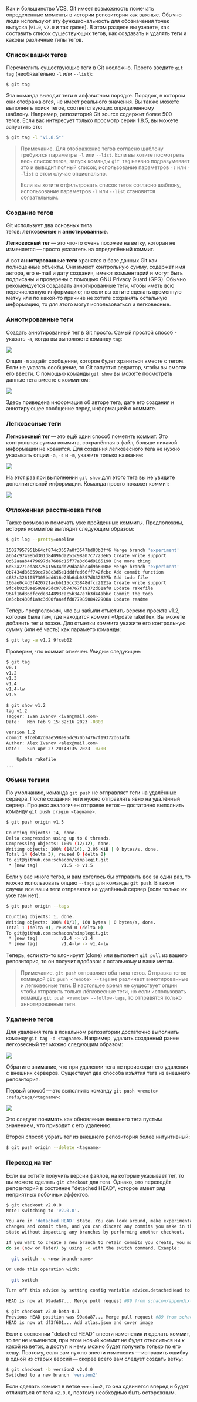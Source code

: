 Как и большинство VCS, Git имеет возможность помечать определенные моменты в истории репозитория как важные. Обычно люди используют эту функциональность для обозначения точек выпуска (`v1.0`, `v2.0` и так далее). В этом разделе вы узнаете, как составить список существующих тегов, как создавать и удалять теги и каковы различные типы тегов.

### Список ваших тегов

Перечислить существующие теги в Git несложно. Просто введите `git tag` (необязательно `-l` или `--list`):

```
$ git tag
```

Эта команда выводит теги в алфавитном порядке. Порядок, в котором они отображаются, не имеет реального значения. Вы также можете выполнять поиск тегов, соответствующих определенному шаблону. Например, репозиторий Git source содержит более 500 тегов. Если вас интересует только просмотр серии 1.8.5, вы можете запустить это:

```bash
$ git tag -l "v1.8.5*"
```

> Примечание. Для отображение тегов согласно шаблону требуются параметры `-l` или `--list`. Если вы хотите посмотреть весь список тегов, запуск команды `git tag` неявно подразумевает это и выводит полный список; использование параметров `-l` или `--list` в этом случае опционально.
> 
> Если вы хотите отфильтровать список тегов согласно шаблону, использование параметров `-l` или `--list` становится обязательным.

### Создание тегов

Git использует два основных типа тегов: **легковесные** и **аннотированные**.

**Легковесный тег** — это что-то очень похожее на ветку, которая не изменяется — просто указатель на определённый коммит.

А вот **аннотированные теги** хранятся в базе данных Git как полноценные объекты. Они имеют контрольную сумму, содержат имя автора, его e-mail и дату создания, имеют комментарий и могут быть подписаны и проверены с помощью GNU Privacy Guard (GPG). Обычно рекомендуется создавать аннотированные теги, чтобы иметь всю перечисленную информацию; но если вы хотите сделать временную метку или по какой-то причине не хотите сохранять остальную информацию, то для этого могут использоваться и легковесные.

### Аннотированные теги

Создать аннотированный тег в Git просто. Самый простой способ - указать `-a`, когда вы выполняете команду `tag`:

![](https://ucarecdn.com/9883c0c5-4b4a-4279-b792-48221b9d8aa6/)

Опция `-m` задаёт сообщение, которое будет храниться вместе с тегом. Если не указать сообщение, то Git запустит редактор, чтобы вы смогли его ввести. С помощью команды `git show` вы можете посмотреть данные тега вместе с коммитом:

![](https://ucarecdn.com/e10579d9-b261-4cfe-802c-0698d4ae9592/)

Здесь приведена информация об авторе тега, дате его создания и аннотирующее сообщение перед информацией о коммите.

### Легковесные теги

**Легковесный тег** — это ещё один способ пометить коммит. Это контрольная сумма коммита, сохранённая в файл, больше никакой информации не хранится. Для создания легковесного тега не нужно указывать опции `-a`, `-s` и `-m`, укажите только название:

![](https://ucarecdn.com/b6e1236f-f68e-46ed-b29c-194bec078ba7/)

На этот раз при выполнении `git show` для этого тега вы не увидите дополнительной информации. Команда просто покажет коммит:

![](https://ucarecdn.com/1db6b837-b84e-48e0-84bf-910b4489ef7d/)

### Отложенная расстановка тегов

Также возможно помечать уже пройденные коммиты. Предположим, история коммитов выглядит следующим образом:

```bash
$ git log --pretty=oneline

15027957951b64cf874c3557a0f3547bd83b3ff6 Merge branch 'experiment'
a6b4c97498bd301d84096da251c98a07c7723e65 Create write support
0d52aaab4479697da7686c15f77a3d64d9165190 One more thing
6d52a271eda8725415634dd79daabbc4d9b6008e Merge branch 'experiment'
0b7434d86859cc7b8c3d5e1dddfed66ff742fcbc Add commit function
4682c3261057305bdd616e23b64b0857d832627b Add todo file
166ae0c4d3f420721acbb115cc33848dfcc2121a Create write support
9fceb02d0ae598e95dc970b74767f19372d61af8 Update rakefile
964f16d36dfccde844893cac5b347e7b3d44abbc Commit the todo
8a5cbc430f1a9c3d00faaeffd07798508422908a Update readme
```

Теперь предположим, что вы забыли отметить версию проекта v1.2, которая была там, где находится коммит «Update rakefile». Вы можете добавить тег и позже. Для отметки коммита укажите его контрольную сумму (или её часть) как параметр команды: 

```bash
$ git tag -a v1.2 9fceb02
```

Проверим, что коммит отмечен. Увидим следующее:

```bash
$ git tag
v0.1
v1.2
v1.3
v1.4
v1.4-lw
v1.5

$ git show v1.2
tag v1.2
Tagger: Ivan Ivanov <ivan@mail.com>
Date:   Mon Feb 9 15:32:16 2023 -0800

version 1.2
commit 9fceb02d0ae598e95dc970b74767f19372d61af8
Author: Alex Ivanov <alex@mail.com>
Date:   Sun Apr 27 20:43:35 2023 -0700

    Update rakefile
...
```

### Обмен тегами

По умолчанию, команда `git push` не отправляет теги на удалённые сервера. После создания теги нужно отправлять явно на удалённый сервер. Процесс аналогичен отправке веток — достаточно выполнить команду `git push origin <tagname>`.

```bash
$ git push origin v1.5

Counting objects: 14, done.
Delta compression using up to 8 threads.
Compressing objects: 100% (12/12), done.
Writing objects: 100% (14/14), 2.05 KiB | 0 bytes/s, done.
Total 14 (delta 3), reused 0 (delta 0)
To git@github.com:schacon/simplegit.git
 * [new tag]         v1.5 -> v1.5
```

Если у вас много тегов, и вам хотелось бы отправить все за один раз, то можно использовать опцию `--tags` для команды `git push`. В таком случае все ваши теги отправятся на удалённый сервер (если только их уже там нет). 

```bash
$ git push origin --tags

Counting objects: 1, done.
Writing objects: 100% (1/1), 160 bytes | 0 bytes/s, done.
Total 1 (delta 0), reused 0 (delta 0)
To git@github.com:schacon/simplegit.git
 * [new tag]         v1.4 -> v1.4
 * [new tag]         v1.4-lw -> v1.4-lw
```

Теперь, если кто-то клонирует (clone) или выполнит `git pull` из вашего репозитория, то он получит вдобавок к остальному и ваши метки.

> Примечание. `git push` отправляет оба типа тегов. Отправка тегов командой `git push <remote> --tags` не различает аннотированные и легковесные теги. В настоящее время не существует опции чтобы отправить только лёгковесные теги, но если использовать команду `git push <remote> --follow-tags`, то отправятся только аннотированные теги.

### Удаление тегов

Для удаления тега в локальном репозитории достаточно выполнить команду `git tag -d <tagname>`. Например, удалить созданный ранее легковесный тег можно следующим образом:

![](https://ucarecdn.com/f69cb46a-edb4-4478-ab62-2a58f8b7f66c/)

Обратите внимание, что при удалении тега не происходит его удаления с внешних серверов. Существует два способа изъятия тега из внешнего репозитория.

Первый способ — это выполнить команду `git push <remote> :refs/tags/<tagname>`:

![](https://ucarecdn.com/65fa5e26-c86e-44fa-89a3-ca55612d6e4d/)

Это следует понимать как обновление внешнего тега пустым значением, что приводит к его удалению.

Второй способ убрать тег из внешнего репозитория более интуитивный:

```bash
$ git push origin --delete <tagname>
```

### Переход на тег

Если вы хотите получить версии файлов, на которые указывает тег, то вы можете сделать `git checkout` для тега. Однако, это переведёт репозиторий в состояние "detached HEAD", которое имеет ряд неприятных побочных эффектов.

```bash
$ git checkout v2.0.0
Note: switching to 'v2.0.0'.

You are in 'detached HEAD' state. You can look around, make experimental
changes and commit them, and you can discard any commits you make in this
state without impacting any branches by performing another checkout.

If you want to create a new branch to retain commits you create, you may
do so (now or later) by using -c with the switch command. Example:

  git switch -c <new-branch-name>

Or undo this operation with:

  git switch -

Turn off this advice by setting config variable advice.detachedHead to false

HEAD is now at 99ada87... Merge pull request #89 from schacon/appendix-final

$ git checkout v2.0-beta-0.1
Previous HEAD position was 99ada87... Merge pull request #89 from schacon/appendix-final
HEAD is now at df3f601... Add atlas.json and cover image
```

Если в состоянии "detached HEAD" внести изменения и сделать коммит, то тег не изменится, при этом новый коммит не будет относиться ни к какой из веток, а доступ к нему можно будет получить только по его хешу. Поэтому, если вам нужно внести изменения — исправить ошибку в одной из старых версий — скорее всего вам следует создать ветку:

```bash
$ git checkout -b version2 v2.0.0
Switched to a new branch 'version2'
```

Если сделать коммит в ветке `version2`, то она сдвинется вперед и будет отличаться от тега `v2.0.0`, поэтому необходимо быть осторожным.